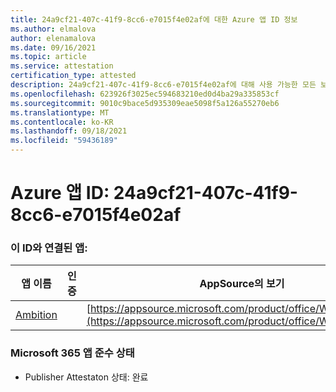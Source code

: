 ```yaml
---
title: 24a9cf21-407c-41f9-8cc6-e7015f4e02af에 대한 Azure 앱 ID 정보
ms.author: elmalova
author: elenamalova
ms.date: 09/16/2021
ms.topic: article
ms.service: attestation
certification_type: attested
description: 24a9cf21-407c-41f9-8cc6-e7015f4e02af에 대해 사용 가능한 모든 보안 및 규정 준수 정보입니다.
ms.openlocfilehash: 623926f3025ec594683210ed0d4ba29a335853cf
ms.sourcegitcommit: 9010c9bace5d935309eae5098f5a126a55270eb6
ms.translationtype: MT
ms.contentlocale: ko-KR
ms.lasthandoff: 09/18/2021
ms.locfileid: "59436189"
---
```

# <a name="azure-app-id-24a9cf21-407c-41f9-8cc6-e7015f4e02af"></a>Azure 앱 ID: 24a9cf21-407c-41f9-8cc6-e7015f4e02af


### <a name="apps-associated-with-this-id"></a>이 ID와 연결된 앱:
| **앱 이름** | **인증** | **AppSource의 보기** |
|--------------|---------------|-----------------------|
| [Ambition](https://docs.microsoft.com/microsoft-365-app-certification/forward/WA200003159) |  | [https://appsource.microsoft.com/product/office/WA200003159](https://appsource.microsoft.com/product/office/WA200003159) |

### <a name="microsoft-365-app-compliance-status"></a>Microsoft 365 앱 준수 상태
- Publisher Attestaton 상태: 완료
